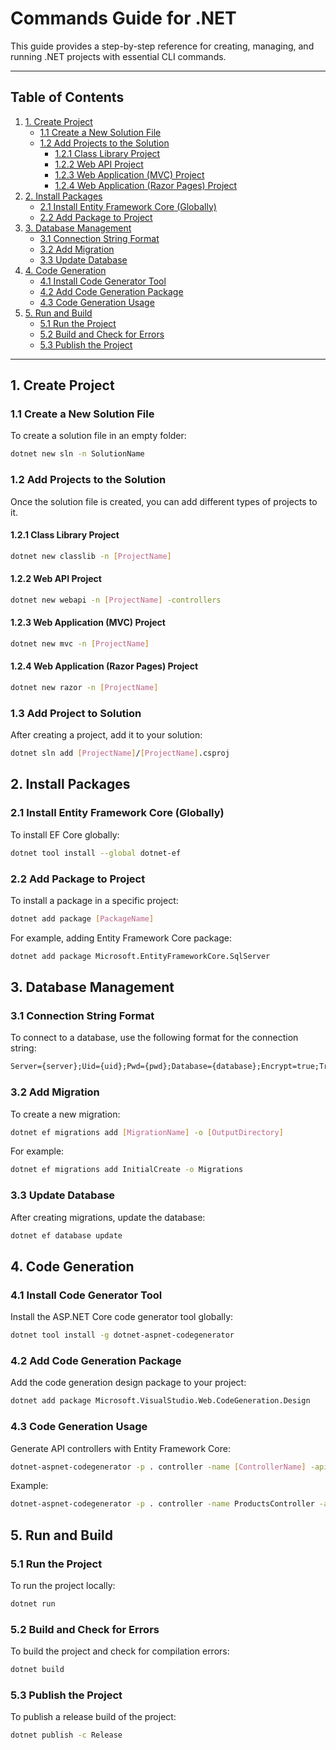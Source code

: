 # Commands Guide for .NET

This guide provides a step-by-step reference for creating, managing, and running .NET projects with essential CLI commands.

---

## Table of Contents
1. [1. Create Project](#1-create-project)
   - [1.1 Create a New Solution File](#11-create-a-new-solution-file)
   - [1.2 Add Projects to the Solution](#12-add-projects-to-the-solution)
     - [1.2.1 Class Library Project](#121-class-library-project)
     - [1.2.2 Web API Project](#122-web-api-project)
     - [1.2.3 Web Application (MVC) Project](#123-web-application-mvc-project)
     - [1.2.4 Web Application (Razor Pages) Project](#124-web-application-razor-pages-project)
2. [2. Install Packages](#2-install-packages)
   - [2.1 Install Entity Framework Core (Globally)](#21-install-entity-framework-core-globally)
   - [2.2 Add Package to Project](#22-add-package-to-project)
3. [3. Database Management](#3-database-management)
   - [3.1 Connection String Format](#31-connection-string-format)
   - [3.2 Add Migration](#32-add-migration)
   - [3.3 Update Database](#33-update-database)
4. [4. Code Generation](#4-code-generation)
   - [4.1 Install Code Generator Tool](#41-install-code-generator-tool)
   - [4.2 Add Code Generation Package](#42-add-code-generation-package)
   - [4.3 Code Generation Usage](#43-code-generation-usage)
5. [5. Run and Build](#5-run-and-build)
   - [5.1 Run the Project](#51-run-the-project)
   - [5.2 Build and Check for Errors](#52-build-and-check-for-errors)
   - [5.3 Publish the Project](#53-publish-the-project)

---

## 1. **Create Project**

### 1.1 Create a New Solution File

To create a solution file in an empty folder:

```bash
dotnet new sln -n SolutionName
```

### 1.2 Add Projects to the Solution

Once the solution file is created, you can add different types of projects to it.

#### 1.2.1 Class Library Project

```bash
dotnet new classlib -n [ProjectName]
```

#### 1.2.2 Web API Project

```bash
dotnet new webapi -n [ProjectName] -controllers
```

#### 1.2.3 Web Application (MVC) Project

```bash
dotnet new mvc -n [ProjectName]
```

#### 1.2.4 Web Application (Razor Pages) Project

```bash
dotnet new razor -n [ProjectName]
```

### 1.3 Add Project to Solution

After creating a project, add it to your solution:

```bash
dotnet sln add [ProjectName]/[ProjectName].csproj
```

## 2. **Install Packages**

### 2.1 Install Entity Framework Core (Globally)

To install EF Core globally:

```bash
dotnet tool install --global dotnet-ef
```

### 2.2 Add Package to Project

To install a package in a specific project:

```bash
dotnet add package [PackageName]
```

For example, adding Entity Framework Core package:

```bash
dotnet add package Microsoft.EntityFrameworkCore.SqlServer
```

## 3. **Database Management**

### 3.1 Connection String Format

To connect to a database, use the following format for the connection string:

```txt
Server={server};Uid={uid};Pwd={pwd};Database={database};Encrypt=true;TrustServerCertificate=True;
```

### 3.2 Add Migration

To create a new migration:

```bash
dotnet ef migrations add [MigrationName] -o [OutputDirectory]
```

For example:

```bash
dotnet ef migrations add InitialCreate -o Migrations
```

### 3.3 Update Database

After creating migrations, update the database:

```bash
dotnet ef database update
```

## 4. **Code Generation**

### 4.1 Install Code Generator Tool

Install the ASP.NET Core code generator tool globally:

```bash
dotnet tool install -g dotnet-aspnet-codegenerator
```

### 4.2 Add Code Generation Package

Add the code generation design package to your project:

```bash
dotnet add package Microsoft.VisualStudio.Web.CodeGeneration.Design
```

### 4.3 Code Generation Usage

Generate API controllers with Entity Framework Core:

```bash
dotnet-aspnet-codegenerator -p . controller -name [ControllerName] -api -m [Model] -dc [DbContextClass] -outDir [OutputDirectory] -namespace [Namespace]
```

Example:

```bash
dotnet-aspnet-codegenerator -p . controller -name ProductsController -api -m Product -dc AppDbContext -outDir Controllers -namespace MyApp.Controllers
```

## 5. **Run and Build**

### 5.1 Run the Project

To run the project locally:

```bash
dotnet run
```

### 5.2 Build and Check for Errors

To build the project and check for compilation errors:

```bash
dotnet build
```

### 5.3 Publish the Project

To publish a release build of the project:

```bash
dotnet publish -c Release
```
